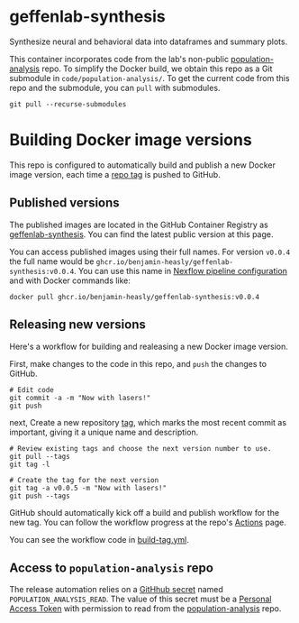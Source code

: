 # geffenlab-synthesis

Synthesize neural and behavioral data into dataframes and summary plots.

This container incorporates code from the lab's non-public [population-analysis](https://github.com/jcollina/population-analysis.git) repo.
To simplify the Docker build, we obtain this repo as a Git submodule in `code/population-analysis/`.
To get the current code from this repo and the submodule, you can `pull` with submodules.

```
git pull --recurse-submodules
```

# Building Docker image versions

This repo is configured to automatically build and publish a new Docker image version, each time a [repo tag](https://git-scm.com/book/en/v2/Git-Basics-Tagging) is pushed to GitHub.

## Published versions

The published images are located in the GitHub Container Registry as [geffenlab-synthesis](https://github.com/benjamin-heasly/geffenlab-synthesis/pkgs/container/geffenlab-synthesis).  You can find the latest public version at this page.

You can access published images using their full names.  For version `v0.0.4` the full name would be `ghcr.io/benjamin-heasly/geffenlab-synthesis:v0.0.4`.  You can use this name in [Nexflow pipeline configuration](https://github.com/benjamin-heasly/geffenlab-ephys-pipeline/blob/master/pipeline/main.nf#L128) and with Docker commands like:

```
docker pull ghcr.io/benjamin-heasly/geffenlab-synthesis:v0.0.4
```

## Releasing new versions

Here's a workflow for building and realeasing a new Docker image version.

First, make changes to the code in this repo, and `push` the changes to GitHub.

```
# Edit code
git commit -a -m "Now with lasers!"
git push
```

next, Create a new repository [tag](https://git-scm.com/book/en/v2/Git-Basics-Tagging), which marks the most recent commit as important, giving it a unique name and description.

```
# Review existing tags and choose the next version number to use.
git pull --tags
git tag -l

# Create the tag for the next version
git tag -a v0.0.5 -m "Now with lasers!"
git push --tags
```

GitHub should automatically kick off a build and publish workflow for the new tag.
You can follow the workflow progress at the repo's [Actions](https://github.com/benjamin-heasly/geffenlab-synthesis/actions) page.

You can see the workflow code in [build-tag.yml](./.github/workflows/build-tag.yml).


## Access to `population-analysis` repo

The release automation relies on a [GitHhub secret](https://docs.github.com/en/actions/how-tos/write-workflows/choose-what-workflows-do/use-secrets) named `POPULATION_ANALYSIS_READ`.  The value of this secret must be a [Personal Access Token](https://docs.github.com/en/authentication/keeping-your-account-and-data-secure/managing-your-personal-access-tokens) with permission to read from the [population-analysis](https://github.com/jcollina/population-analysis.git) repo.
